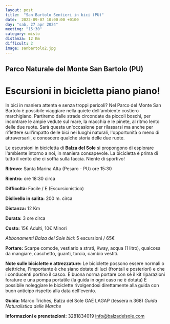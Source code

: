```yaml
---
layout: post
title:  "San Bartolo Sentieri in bici (PU)"
date:  2022-09-07 10:00:00 +0100
day: "sab, 27 apr 2024"
meeting: "15:30"
category: misto 
distanza: 12 Km
difficult: 2
image: sanbartolo2.jpg
---
```


## Parco Naturale del Monte San Bartolo (PU)
# Escursioni in bicicletta piano piano!

In bici in maniera attenta e senza troppi pericoli? Nel Parco del Monte San Bartolo è possibile viaggiare nella quiete dell'ambiente costiero marchigiano.
Partiremo dalle strade circondate da piccoli boschi, per incontrare le ampie vedute sul mare, la macchia e le pinete, al ritmo lento delle due ruote.
Sarà questa un'occasione per rilassarsi ma anche per riflettere sull'impatto delle bici nei luoghi naturali, l'opportunità o meno di attraversarli, e conoscere qualche storia delle due ruote.

Le escursioni in bicicletta di **Balza del Sole** si propongono di esplorare l'ambiente intorno a noi, in maniera consapevole.
La bicicletta è prima di tutto il vento che ci soffia sulla faccia. Niente di sportivo!

**Ritrovo:** Santa Marina Alta (Pesaro - PU) ore 15:30

**Rientro:** ore 18:30 circa 

**Difficoltà:** Facile / E (Escursionistico)

**Dislivello in salita:**  200 m. circa

**Distanza:** 12 Km

**Durata:** 3 ore circa

**Costo:** 15€ Adulti, 10€ Minori

*Abbonamenti Balza del Sole bici:* 5 escursioni / 65€

**Portare:** Scarpe comode, vestiario a strati, Kway, acqua (1 litro), qualcosa da mangiare, caschetto, guanti, torcia, cambio vestiti. 

**Note sulle biciclette e attrezzature:** Le biciclette possono essere normali o elettriche, l'importante è che siano dotate di luci (frontali e posteriori) e che i conducenti portino il casco.
È buona norma portare con sè il kit riparazioni forature e una pompa portatile (la guida in ogni caso ne è dotata)
È possibile noleggiare le biciclette rivolgendosi direttamente alla guida con buon anticipo rispetto alla data dell'evento.

**Guida:** Marco Triches, Balza del Sole GAE LAGAP (tessera n.368)
*Guida Naturalistica delle Marche*

**Informazioni e prenotazioni:** 3281834019 info@balzadelsole.com
